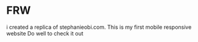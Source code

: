 # FRW
i created a replica of stephanieobi.com.
This is my first mobile responsive website
Do well to check it out
